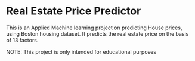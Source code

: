 # Real Estate Price Predictor

<p>This is an Applied Machine learning project on predicting House prices, using Boston housing dataset.
It predicts the real estate price on the basis of 13 factors.</p>

<p>NOTE: This project is only intended for educational purposes</p>
